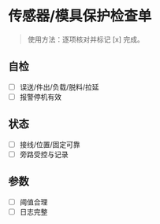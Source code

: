 # 传感器/模具保护检查单

> 使用方法：逐项核对并标记 [x] 完成。

## 自检

- [ ] 误送/件出/负载/脱料/拉延
- [ ] 报警停机有效

## 状态

- [ ] 接线/位置/固定可靠
- [ ] 旁路受控与记录

## 参数

- [ ] 阈值合理
- [ ] 日志完整
